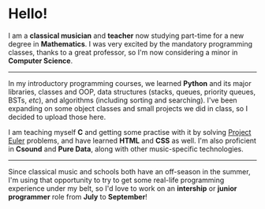 # Hello!

I am a **classical musician** and **teacher** now studying part-time for a new degree in **Mathematics**. I was very excited by the mandatory programming classes, thanks to a great professor, so I'm now considering a minor in **Computer Science**.

---

In my introductory programming courses, we learned **Python** and its major libraries, classes and OOP, data structures (stacks, queues, priority queues, BSTs, *etc*), and algorithms (including sorting and searching). I've been expanding on some object classes and small projects we did in class, so I decided to upload those here.

I am teaching myself **C** and getting some practise with it by solving [Project Euler](https://projecteuler.net/) problems, and have learned **HTML** and **CSS** as well. I'm also proficient in **Csound** and **Pure Data**, along with other music-specific technologies.

---

Since classical music and schools both have an off-season in the summer, I'm using that opportunity to try to get some real-life programming experience under my belt, so I'd love to work on an **intership** or **junior programmer** role from **July** to **September**!
